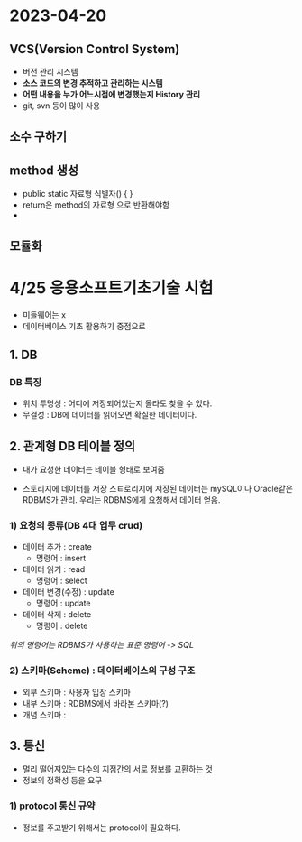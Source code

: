 # 2023-04-20

## VCS(Version Control System)
- 버전 관리 시스템
- **소스 코드의 변경 추적하고 관리하는 시스템**
- **어떤 내용을 누가 어느시점에 변경했는지 History 관리**
- git, svn 등이 많이 사용

## 소수 구하기

## method 생성 
- public static 자료형 식별자() { }
- return은 method의 자료형 으로 반환해야함
- 


## 모듈화

# **4/25 응용소프트기초기술 시험**
- 미들웨어는 x
- 데이터베이스 기초 활용하기 중점으로

   
## 1. DB
### DB 특징
- 위치 투명성 : 어디에 저장되어있는지 몰라도 찾을 수 있다.
- 무결성 : DB에 데이터를 읽어오면 확실한 데이터이다.
   
## 2. 관계형 DB 테이블 정의
- 내가 요청한 데이터는 테이블 형태로 보여줌

- 스토리지에 데이터를 저장 스ㅌ로리지에 저장된 데이터는 mySQL이나 Oracle같은 RDBMS가 관리. 우리는 RDBMS에게 요청해서 데이터 얻음.
### 1) 요청의 종류(DB 4대 업무 crud)
- 데이터 추가 : create
  - 명령어 : insert
- 데이터 읽기 : read
  - 명령어 : select
- 데이터 변경(수정) : update
  - 명령어 : update
- 데이터 삭제 : delete
  - 명령어 : delete

*위의 명령어는 RDBMS가 사용하는 표준 명령어 -> SQL*

### 2) 스키마(Scheme) : 데이터베이스의 구성 구조
- 외부 스키마 : 사용자 입장 스키마 
- 내부 스키마 : RDBMS에서 바라본 스키마(?)
- 개념 스키마 : 

   
## 3. 통신
- 멀리 떨어져있는 다수의 지점간의 서로 정보를 교환하는 것
- 정보의 정확성 등을 요구
### 1) protocol 통신 규약
- 정보를 주고받기 위해서는 protocol이 필요하다.




